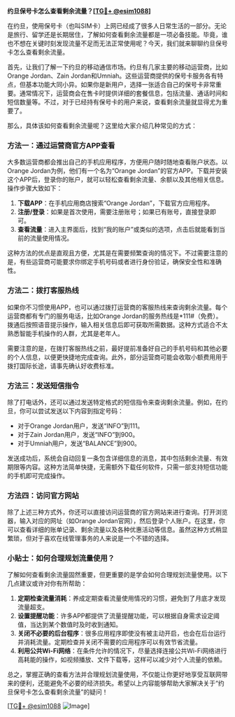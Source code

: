 **约旦保号卡怎么查看剩余流量？[[TG💪+ @esim1088](https://t.me/s/esim1088)]**

在约旦，使用保号卡（也叫SIM卡）上网已经成了很多人日常生活的一部分。无论是旅行、留学还是长期居住，了解如何查看剩余流量都是一项必备技能。毕竟，谁也不想在关键时刻发现流量不足而无法正常使用呢？今天，我们就来聊聊约旦保号卡怎么查看剩余流量。

首先，让我们了解一下约旦的移动通信市场。约旦有几家主要的移动运营商，比如Orange Jordan、Zain Jordan和Umniah。这些运营商提供的保号卡服务各有特点，但基本功能大同小异。如果你是新用户，选择一张适合自己的保号卡非常重要。通常情况下，运营商会在售卡时提供详细的套餐信息，包括流量、通话时间和短信数量等。不过，对于已经持有保号卡的用户来说，查看剩余流量就显得尤为重要了。

那么，具体该如何查看剩余流量呢？这里给大家介绍几种常见的方式：

### 方法一：通过运营商官方APP查看

大多数运营商都会推出自己的手机应用程序，方便用户随时随地查看账户状态。以Orange Jordan为例，他们有一个名为“Orange Jordan”的官方APP。下载并安装这个APP后，登录你的账户，就可以轻松查看剩余流量、余额以及其他相关信息。操作步骤大致如下：

1. **下载APP**：在手机应用商店搜索“Orange Jordan”，下载官方应用程序。
2. **注册/登录**：如果是首次使用，需要注册账号；如果已有账号，直接登录即可。
3. **查看流量**：进入主界面后，找到“我的账户”或类似的选项，点击后就能看到当前的流量使用情况。

这种方法的优点是直观且方便，尤其是在需要频繁查询的情况下。不过需要注意的是，有些运营商可能要求你绑定手机号码或者进行身份验证，确保安全性和准确性。

### 方法二：拨打客服热线

如果你不习惯使用APP，也可以通过拨打运营商的客服热线来查询剩余流量。每个运营商都有专门的服务电话，比如Orange Jordan的服务热线是*111#（免费）。拨通后按照语音提示操作，输入相关信息后即可获取所需数据。这种方式适合不太熟悉智能手机操作的人群，尤其是老年人。

需要注意的是，在拨打客服热线之前，最好提前准备好自己的手机号码和其他必要的个人信息，以便更快捷地完成查询。此外，部分运营商可能会收取小额费用用于拨打国际长途，请事先确认好收费标准。

### 方法三：发送短信指令

除了打电话外，还可以通过发送特定格式的短信指令来查询剩余流量。例如，在约旦，你可以尝试发送以下内容到指定号码：

- 对于Orange Jordan用户，发送“INFO”到111。
- 对于Zain Jordan用户，发送“INFO”到900。
- 对于Umniah用户，发送“BALANCE”到900。

发送成功后，系统会自动回复一条包含详细信息的消息，其中包括剩余流量、有效期限等内容。这种方法简单快捷，无需额外下载任何软件，只需一部支持短信功能的手机即可完成操作。

### 方法四：访问官方网站

除了上述三种方式外，你还可以直接访问运营商的官方网站来进行查询。打开浏览器，输入对应的网址（如Orange Jordan官网），然后登录个人账户。在这里，你可以查看详细的账单记录、剩余流量以及各种优惠活动等信息。虽然这种方式稍显繁琐，但对于喜欢在线管理事务的人来说是一个不错的选择。

### 小贴士：如何合理规划流量使用？

了解如何查看剩余流量固然重要，但更重要的是学会如何合理规划流量使用。以下几点建议或许对你有所帮助：

1. **定期检查流量消耗**：养成定期查看流量使用情况的习惯，避免到了月底才发现流量超支。
2. **设置提醒功能**：许多APP都提供了流量提醒功能，可以根据自身需求设定阈值，当达到某个数值时及时收到通知。
3. **关闭不必要的后台程序**：很多应用程序即使没有被主动开启，也会在后台运行并消耗流量。定期检查并关闭不需要的应用程序可以有效节省流量。
4. **利用公共Wi-Fi网络**：在条件允许的情况下，尽量选择连接公共Wi-Fi网络进行高耗能的操作，如视频播放、文件下载等，这样可以减少对个人流量的依赖。

总之，掌握正确的查看方法并合理规划流量使用，不仅能让你更好地享受互联网带来的便利，还能避免不必要的经济损失。希望以上内容能够帮助大家解决关于“约旦保号卡怎么查看剩余流量”的疑问！

[[TG💪+ @esim1088](https://t.me/s/esim1088) ![Image](https://i.postimg.cc/4NQfJmqS/Snipaste-2025-05-13-00-14-12.png)]